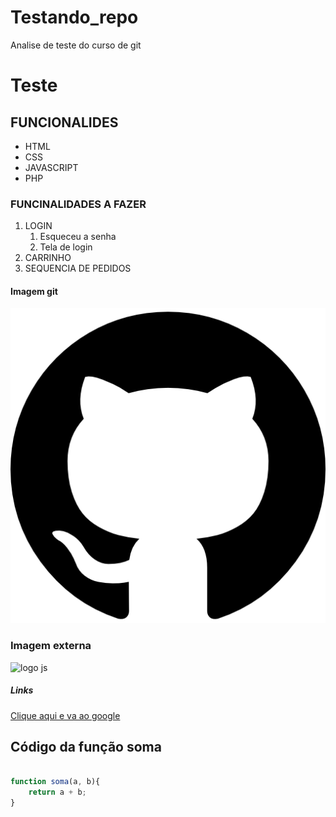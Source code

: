 # Testando_repo
Analise de teste do curso de git
# Teste


## FUNCIONALIDES ##

* HTML
* CSS 
* JAVASCRIPT
* PHP

### FUNCINALIDADES A FAZER ###

1. LOGIN
    1. Esqueceu a senha
    2. Tela de login
2. CARRINHO
3. SEQUENCIA DE PEDIDOS

#### Imagem git

![Logo git](25231.png)

### Imagem externa

![logo js](https://upload.wikimedia.org/wikipedia/commons/thumb/d/d4/Javascript-shield.svg/397px-Javascript-shield.svg.png)

##### Links

[Clique aqui e va ao google](https://www.google.com.br)

## Código da função soma

```javascript 

function soma(a, b){
    return a + b;
}


```